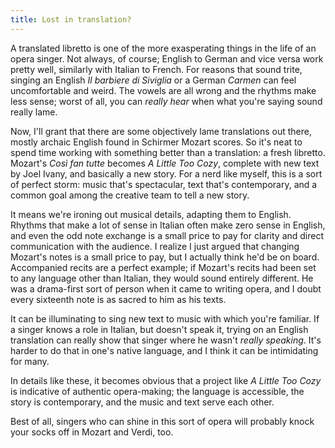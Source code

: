 ```yaml
---
title: Lost in translation?
---
```


A translated libretto is one of the more exasperating things in the life of an opera singer. Not always, of course; English to German and vice versa work pretty well, similarly with Italian to French. For reasons that sound trite, singing an English *Il barbiere di Siviglia* or a German *Carmen* can feel uncomfortable and weird. The vowels are all wrong and the rhythms make less sense; worst of all, you can *really hear* when what you're saying sound really lame.

Now, I'll grant that there are some objectively lame translations out there, mostly archaic English found in Schirmer Mozart scores. So it's neat to spend time working with something better than a translation: a fresh libretto. Mozart's *Così fan tutte* becomes *A Little Too Cozy*, complete with new text by Joel Ivany, and basically a new story. For a nerd like myself, this is a sort of perfect storm: music that's spectacular, text that's contemporary, and a common goal among the creative team to tell a new story. 

It means we're ironing out musical details, adapting them to English. Rhythms that make a lot of sense in Italian often make zero sense in English, and even the odd note exchange is a small price to pay for clarity and direct communication with the audience. I realize I just argued that changing Mozart's notes is a small price to pay, but I actually think he'd be on board. Accompanied recits are a perfect example; if Mozart's recits had been set to any language other than Italian, they would sound entirely different. He was a drama-first sort of person when it came to writing opera, and I doubt every sixteenth note is as sacred to him as his texts.

It can be illuminating to sing new text to music with which you're familiar. If a singer knows a role in Italian, but doesn't speak it, trying on an English translation can really show that singer where he wasn't *really speaking*. It's harder to do that in one's native language, and I think it can be intimidating for many.

In details like these, it becomes obvious that a project like *A Little Too Cozy* is indicative of authentic opera-making; the language is accessible, the story is contemporary, and the music and text serve each other. 

Best of all, singers who can shine in this sort of opera will probably knock your socks off in Mozart and Verdi, too.
